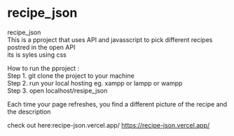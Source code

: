 # recipe_json
recipe_json</br>
This is a pproject that uses API and javasscript to pick different recipes postred in the open API</br>
its is syles using css</br>

How to run the pproject :</br>
Step 1. git clone the project to your machine<br>
Step 2. run your local hosting  eg. xampp or lampp or wampp</br>
Step 3. open localhost/resipe_json</br>

Each time your page refreshes, you find a different picture of the recipe and the description


check out here:recipe-json.vercel.app/
https://recipe-json.vercel.app/
